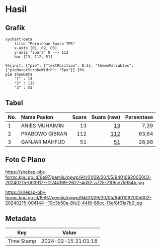 # Hasil

## Grafik

```mermaid
xychart-beta
    title "Perolehan Suara TPS"
    x-axis [01, 02, 03]
    y-axis "Suara" 0 --> 112
    bar [13, 112, 51]
```

```mermaid
%%{init: {"pie": {"textPosition": 0.5}, "themeVariables": {"pieOuterStrokeWidth": "5px"}} }%%
pie showData
    "1" : 13
    "2" : 112
    "3" : 51
```

## Tabel

| No. | Nama Paslon    | Suara | Suara (raw) | Persentase |
|:--- |:-------------- | -----:| -----------:| ----------:|
| 1   | ANIES MUHAIMIN | 13    | [13][p-1]   | 7,39       |
| 2   | PRABOWO GIBRAN | 112   | [112][p-2]  | 63,64      |
| 3   | GANJAR MAHFUD  | 51    | [51][p-3]   | 28,98      |


[p-1]: https://github.com/gigit-pemilu/pemilu-2024-94-papua-tengah/blob/main/pilpres/hitung-suara/sub/94-papua-tengah/sub/01-nabire/sub/09-teluk-kimi/sub/2005-air-mandidi/sub/002-tps/sub/paslon-1.txt
[p-2]: https://github.com/gigit-pemilu/pemilu-2024-94-papua-tengah/blob/main/pilpres/hitung-suara/sub/94-papua-tengah/sub/01-nabire/sub/09-teluk-kimi/sub/2005-air-mandidi/sub/002-tps/sub/paslon-2.txt
[p-3]: https://github.com/gigit-pemilu/pemilu-2024-94-papua-tengah/blob/main/pilpres/hitung-suara/sub/94-papua-tengah/sub/01-nabire/sub/09-teluk-kimi/sub/2005-air-mandidi/sub/002-tps/sub/paslon-3.txt

## Foto C Plano

https://sirekap-obj-formc.kpu.go.id/6e97/pemilu/ppwp/94/01/09/20/05/9401092005002-20240215-003917--f274d169-2627-4d32-a725-21f8ce75934b.jpg

https://sirekap-obj-formc.kpu.go.id/6e97/pemilu/ppwp/94/01/09/20/05/9401092005002-20240215-004144--10c3b50a-8fe2-44f8-86ec-15ef8f01a7b0.jpg


## Metadata

| Key        | Value               |
| ---------- | ------------------- |
| Time Stamp | 2024-02-15 21:01:18 |



